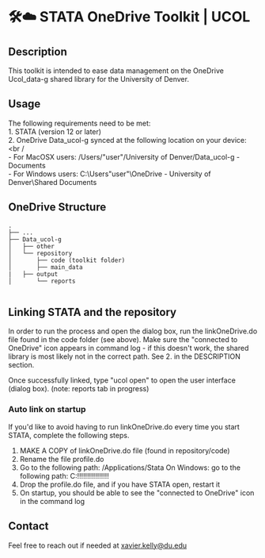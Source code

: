 # 🛠☁️ STATA OneDrive Toolkit | UCOL

## Description

This toolkit is intended to ease data management on the OneDrive Ucol_data-g shared library for the University of Denver.

## Usage

The following requirements need to be met:	<br />
	1. STATA (version 12 or later)	<br />
	2. OneDrive Data_ucol-g synced at the following location on your device:	<br /		
		- For MacOSX users: /Users/"user"/University of Denver/Data_ucol-g - Documents	<br />
		- For Windows users: C:\Users\"user"\OneDrive - University of Denver\Shared Documents	<br />

## OneDrive Structure

```
.
├── ...					
├── Data_ucol-g					
│   ├── other            			
│   └── repository				           
│   	├── code (toolkit folder) 	       
│   	├── main_data				
|	├── output				
│   	└── reports				
	
```

## Linking STATA and the repository

In order to run the process and open the dialog box, run the linkOneDrive.do file found 
in the code folder (see above). Make sure the "connected to OneDrive" icon appears in
command log - if this doesn't work, the shared library is most likely not in the correct
path. See 2. in the DESCRIPTION section.

Once successfully linked, type "ucol open" to open the user interface (dialog box). (note: reports tab in progress)

### Auto link on startup

If you'd like to avoid having to run linkOneDrive.do every time you start STATA, complete
the following steps.
1. MAKE A COPY of linkOneDrive.do file (found in repository/code)
2. Rename the file profile.do
3. Go to the following path: /Applications/Stata
	On Windows: go to the following path: C:\!!!!!!!!!!!!!!!!
4. Drop the profile.do file, and if you have STATA open, restart it
5. On startup, you should be able to see the "connected to OneDrive" icon in the command log

## Contact
Feel free to reach out if needed at xavier.kelly@du.edu
